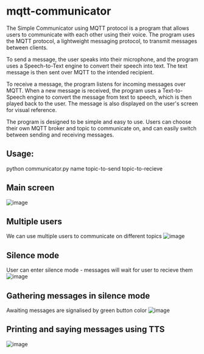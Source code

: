 # mqtt-communicator

The Simple Communicator using MQTT protocol is a program that allows users to communicate with each other using their voice. The program uses the MQTT protocol, a lightweight messaging protocol, to transmit messages between clients.

To send a message, the user speaks into their microphone, and the program uses a Speech-to-Text engine to convert their speech into text. The text message is then sent over MQTT to the intended recipient.

To receive a message, the program listens for incoming messages over MQTT. When a new message is received, the program uses a Text-to-Speech engine to convert the message from text to speech, which is then played back to the user. The message is also displayed on the user's screen for visual reference.

The program is designed to be simple and easy to use. Users can choose their own MQTT broker and topic to communicate on, and can easily switch between sending and receiving messages.

## Usage:
python communicator.py name topic-to-send topic-to-recieve

## Main screen
![image](https://user-images.githubusercontent.com/105950890/231313123-3f9fbc08-061d-4f37-8eff-c606e2ed7e76.png)

## Multiple users
We can use multiple users to communicate on different topics
![image](https://user-images.githubusercontent.com/105950890/231313142-45cf1cb6-4c06-493c-93d3-0dd5f1d5cc7b.png)

## Silence mode
User can enter silence mode - messages will wait for user to recieve them
![image](https://user-images.githubusercontent.com/105950890/231313151-43a74927-352b-4524-a7a0-27ebf168033b.png)

## Gathering messages in silence mode
Awaiting messages are signalised by green button color
![image](https://user-images.githubusercontent.com/105950890/231313168-c802810c-939a-4c4b-869c-62947726477c.png)

## Printing and saying messages using TTS
![image](https://user-images.githubusercontent.com/105950890/231313176-68176fa5-2bd2-431a-9f26-e204ec51c2f9.png)
